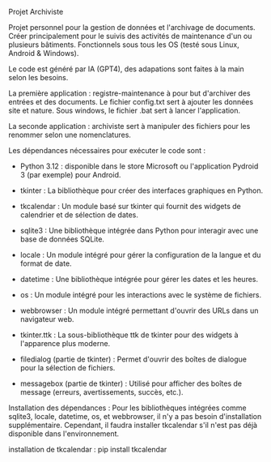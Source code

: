 Projet Archiviste

Projet personnel pour la gestion de données et l'archivage de documents.
Créer principalement pour le suivis des activités de maintenance d'un ou plusieurs bâtiments.
Fonctionnels sous tous les OS (testé sous Linux, Android & Windows).

Le code est généré par IA (GPT4), des adapations sont faites à la main selon les besoins.

La première application : registre-maintenance à pour but d'archiver des entrées et des documents. Le fichier config.txt sert à ajouter les données site et nature. Sous windows, le fichier .bat sert à lancer l'application.

La seconde application : archiviste sert à manipuler des fichiers pour les renommer selon une nomenclatures.

Les dépendances nécessaires pour exécuter le code sont :

- Python 3.12 : disponible dans le store Microsoft ou l'application Pydroid 3 (par exemple) pour Android.

- tkinter : La bibliothèque pour créer des interfaces graphiques en Python.

- tkcalendar : Un module basé sur tkinter qui fournit des widgets de calendrier et de sélection de dates.

- sqlite3 : Une bibliothèque intégrée dans Python pour interagir avec une base de données SQLite.

- locale : Un module intégré pour gérer la configuration de la langue et du format de date.

- datetime : Une bibliothèque intégrée pour gérer les dates et les heures.

- os : Un module intégré pour les interactions avec le système de fichiers.

- webbrowser : Un module intégré permettant d'ouvrir des URLs dans un navigateur web.

- tkinter.ttk : La sous-bibliothèque ttk de tkinter pour des widgets à l'apparence plus moderne.

- filedialog (partie de tkinter) : Permet d'ouvrir des boîtes de dialogue pour la sélection de fichiers.

- messagebox (partie de tkinter) : Utilisé pour afficher des boîtes de message (erreurs, avertissements, succès, etc.).

Installation des dépendances :
Pour les bibliothèques intégrées comme sqlite3, locale, datetime, os, et webbrowser, il n'y a pas besoin d'installation supplémentaire. 
Cependant, il faudra installer tkcalendar s'il n'est pas déjà disponible dans l'environnement.

installation de tkcalendar : pip install tkcalendar
